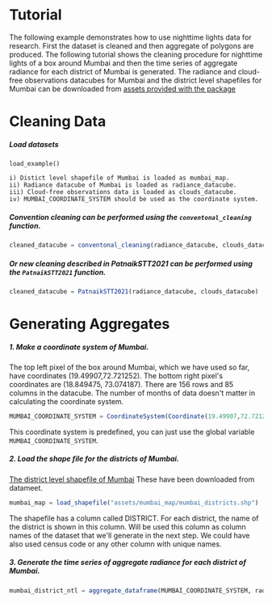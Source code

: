 # Tutorial

The following example demonstrates how to use nighttime lights data for research. First the dataset is cleaned and then aggregate of polygons are produced. The following tutorial shows the cleaning procedure for nighttime lights of a box around Mumbai and then the time series of aggregate radiance for each district of Mumbai is generated. The radiance and cloud-free observations datacubes for Mumbai and the district level shapefiles for Mumbai can be downloaded from [assets provided with the package](https://github.com/JuliaPlanet/NighttimeLights.jl/tree/main/assets)

# Cleaning Data

##### Load datasets
```@docs
load_example()
```
```
i) Distict level shapefile of Mumbai is loaded as mumbai_map. 
ii) Radiance datacube of Mumbai is loaded as radiance_datacube. 
iii) Cloud-free observations data is loaded as clouds_datacube. 
iv) MUMBAI_COORDINATE_SYSTEM should be used as the coordinate system. 
```
##### Convention cleaning can be performed using the ```conventonal_cleaning``` function. 
```julia
cleaned_datacube = conventonal_cleaning(radiance_datacube, clouds_datacube) 
```

##### Or new cleaning described in PatnaikSTT2021 can be performed using the ```PatnaikSTT2021``` function. 
```julia
cleaned_datacube = PatnaikSTT2021(radiance_datacube, clouds_datacube) 
```
# Generating Aggregates

##### 1. Make a coordinate system of Mumbai. 
The top left pixel of the box around Mumbai, which we have used so far, have coordinates (19.49907,72.721252). The bottom right pixel's coordinates are (18.849475, 73.074187). There are 156 rows and 85 columns in the datacube. The number of months of data doesn't matter in calculating the coordinate system.  

```julia
MUMBAI_COORDINATE_SYSTEM = CoordinateSystem(Coordinate(19.49907,72.721252), (18.849475, 73.074187), 156, 85)
```
This coordinate system is predefined, you can just use the global variable ```MUMBAI_COORDINATE_SYSTEM```. 
##### 2. Load the shape file for the districts of Mumbai. 
[The district level shapefile of Mumbai](https://github.com/JuliaPlanet/NighttimeLights.jl/tree/main/assets/mumbai_map) 
These have been downloaded from datameet. 
```julia
mumbai_map = load_shapefile("assets/mumbai_map/mumbai_districts.shp")
```
The shapefile has a column called DISTRICT. For each district, the name of the district is shown in this column. Will be used this column as column names of the dataset that we'll generate in the next step. We could have also used census code or any other column with unique names. 

##### 3. Generate the time series of aggregate radiance for each district of Mumbai. 
```julia
mumbai_district_ntl = aggregate_dataframe(MUMBAI_COORDINATE_SYSTEM, radiance_datacube, mumbai_map, "DISTRICT")
``` 
